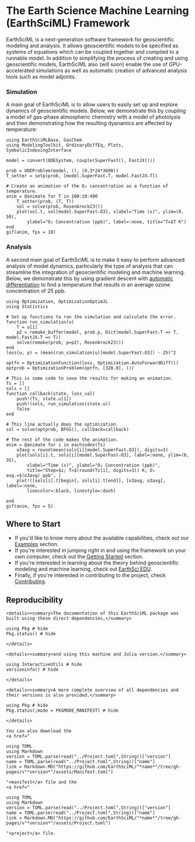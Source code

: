 # The Earth Science Machine Learning (EarthSciML) Framework

EarthSciML is a next-generation software framework for geoscientific modeling and analysis.
It allows geoscientific models to be specified as systems of equations which can be coupled together and compiled to a runnable model.
In addition to simplifying the process of creating and using geoscientific models, EarthSciML also (will soon) enable the use of GPU-accelerated simulations as well as automatic creation of advanced analysis tools such as model adjoints.

### Simulation

A main goal of EarthSciML is to allow users to easily set up and explore dynamics of geoscientific models.
Below, we demonstrate this by coupling a model of gas-phase atmospheric chemistry with a model of photolysis and then demonstrating how the resulting dyanamics are affected by temperature:

```@example index
using EarthSciMLBase, GasChem
using ModelingToolkit, OrdinaryDiffEq, Plots, SymbolicIndexingInterface

model = convert(ODESystem, couple(SuperFast(), FastJX()))

prob = ODEProblem(model, (), (0,3*24*3600))
T_setter = setp(prob, [model.SuperFast₊T, model.FastJX₊T])

# Create an animation of the O₃ concentration as a function of temperature.
anim = @animate for T in 100:10:400
    T_setter(prob, (T, T))
    sol = solve(prob, Rosenbrock23())
    plot(sol.t, sol[model.SuperFast₊O3], xlabel="Time (s)", ylim=(0, 50),
        ylabel="O₃ Concentration (ppb)", label=:none, title="T=$T K")
end
gif(anim, fps = 10)
```

### Analysis

A second main goal of EarthSciML is to make it easy to perform advanced analysis of model dynamics, particularly the type of analysis that can streamline the integration of geoscientific modeling and machine learning. Below, we demonstrate this by using gradient descent with [automatic differentiation](https://juliadiff.org/) to find a temperature that results in an average ozone concentration of 25 ppb.

```@example index
using Optimization, OptimizationOptimJL
using Statistics

# Set up functions to run the simulation and calculate the error.
function run_simulation(u)
    T = u[1]
    p2 = remake_buffer(model, prob.p, Dict(model.SuperFast₊T => T, model.FastJX₊T => T))
    solve(remake(prob, p=p2), Rosenbrock23())
end
loss(u, p) = (mean(run_simulation(u)[model.SuperFast₊O3]) - 25)^2

optfn = OptimizationFunction(loss, Optimization.AutoForwardDiff())
optprob = OptimizationProblem(optfn, [320.0], ())

# This is some code to save the results for making an animation.
Ts = []
sols = []
function callback(state, loss_val) 
    push!(Ts, state.u[1])
    push!(sols, run_simulation(state.u))
    false
end

# This line actually does the optimization.
sol = solve(optprob, BFGS(), callback=callback)

# The rest of the code makes the animation.
anim = @animate for i in eachindex(Ts)
    o3avg = round(mean(sols[i][model.SuperFast₊O3]), digits=3)
    plot(sols[i].t, sols[i][model.SuperFast₊O3], label=:none, ylim=(0, 35),
        xlabel="Time (s)", ylabel="O₃ Concentration (ppb)",
        title="Step=$i; T=$(round(Ts[i], digits=3)) K; O₃ avg.=$(o3avg) ppb", )
    plot!([sols[i].t[begin], sols[i].t[end]], [o3avg, o3avg], label=:none,
        linecolor=:black, linestyle=:dash)

end
gif(anim, fps = 5)
```


## Where to Start

* If you'd like to know more about the available capabilities, check out our [Examples](@ref) section.
* If you're interested in jumping right in and using the framework on your own computer, check out the [Getting Started](@ref) section.
* If you're interested in learning about the theory behind geoscientific modeling and machine learning, check out [EarthSci EDU](@ref).
* Finally, if you're interested in contributing to the project, check [Contributing](@ref).


## Reproducibility
```@raw html
<details><summary>The documentation of this EarthSciML package was built using these direct dependencies,</summary>
```
```@example
using Pkg # hide
Pkg.status() # hide
```
```@raw html
</details>
```
```@raw html
<details><summary>and using this machine and Julia version.</summary>
```
```@example
using InteractiveUtils # hide
versioninfo() # hide
```
```@raw html
</details>
```
```@raw html
<details><summary>A more complete overview of all dependencies and their versions is also provided.</summary>
```
```@example
using Pkg # hide
Pkg.status(;mode = PKGMODE_MANIFEST) # hide
```
```@raw html
</details>
```
```@raw html
You can also download the 
<a href="
```
```@eval
using TOML
using Markdown
version = TOML.parse(read("../Project.toml",String))["version"]
name = TOML.parse(read("../Project.toml",String))["name"]
link = Markdown.MD("https://github.com/EarthSciML/"*name*"/tree/gh-pages/v"*version*"/assets/Manifest.toml")
```
```@raw html
">manifest</a> file and the
<a href="
```
```@eval
using TOML
using Markdown
version = TOML.parse(read("../Project.toml",String))["version"]
name = TOML.parse(read("../Project.toml",String))["name"]
link = Markdown.MD("https://github.com/EarthSciML/"*name*"/tree/gh-pages/v"*version*"/assets/Project.toml")
```
```@raw html
">project</a> file.
```
